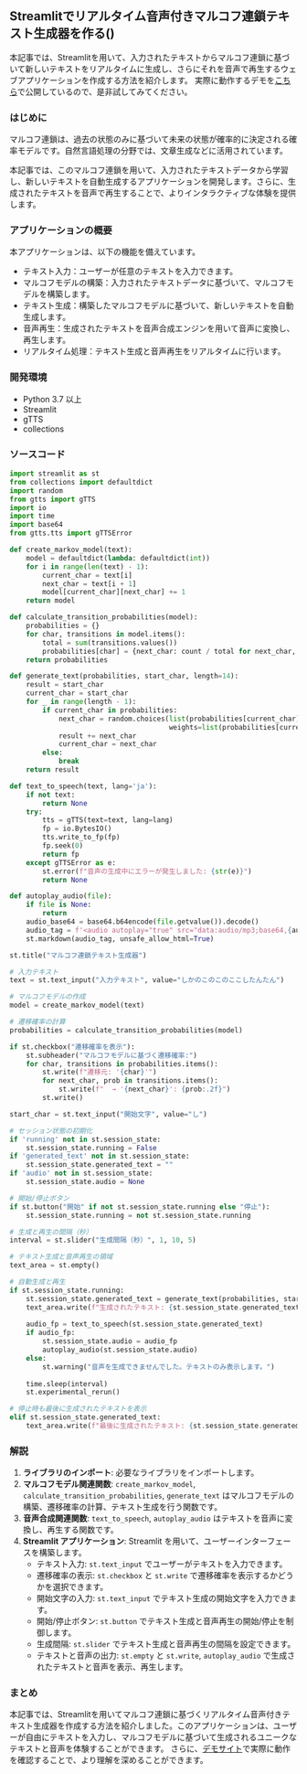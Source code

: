 ## Streamlitでリアルタイム音声付きマルコフ連鎖テキスト生成器を作る()

本記事では、Streamlitを用いて、入力されたテキストからマルコフ連鎖に基づいて新しいテキストをリアルタイムに生成し、さらにそれを音声で再生するウェブアプリケーションを作成する方法を紹介します。
実際に動作するデモを[こちら](https://shikanoko.streamlit.app)で公開しているので、是非試してみてください。

### はじめに

マルコフ連鎖は、過去の状態のみに基づいて未来の状態が確率的に決定される確率モデルです。自然言語処理の分野では、文章生成などに活用されています。

本記事では、このマルコフ連鎖を用いて、入力されたテキストデータから学習し、新しいテキストを自動生成するアプリケーションを開発します。さらに、生成されたテキストを音声で再生することで、よりインタラクティブな体験を提供します。

### アプリケーションの概要

本アプリケーションは、以下の機能を備えています。

* テキスト入力：ユーザーが任意のテキストを入力できます。
* マルコフモデルの構築：入力されたテキストデータに基づいて、マルコフモデルを構築します。
* テキスト生成：構築したマルコフモデルに基づいて、新しいテキストを自動生成します。
* 音声再生：生成されたテキストを音声合成エンジンを用いて音声に変換し、再生します。
* リアルタイム処理：テキスト生成と音声再生をリアルタイムに行います。

### 開発環境

* Python 3.7 以上
* Streamlit
* gTTS
* collections

### ソースコード

```python
import streamlit as st
from collections import defaultdict
import random
from gtts import gTTS
import io
import time
import base64
from gtts.tts import gTTSError

def create_markov_model(text):
    model = defaultdict(lambda: defaultdict(int))
    for i in range(len(text) - 1):
        current_char = text[i]
        next_char = text[i + 1]
        model[current_char][next_char] += 1
    return model

def calculate_transition_probabilities(model):
    probabilities = {}
    for char, transitions in model.items():
        total = sum(transitions.values())
        probabilities[char] = {next_char: count / total for next_char, count in transitions.items()}
    return probabilities

def generate_text(probabilities, start_char, length=14):
    result = start_char
    current_char = start_char
    for _ in range(length - 1):
        if current_char in probabilities:
            next_char = random.choices(list(probabilities[current_char].keys()),
                                       weights=list(probabilities[current_char].values()))[0]
            result += next_char
            current_char = next_char
        else:
            break
    return result

def text_to_speech(text, lang='ja'):
    if not text:
        return None
    try:
        tts = gTTS(text=text, lang=lang)
        fp = io.BytesIO()
        tts.write_to_fp(fp)
        fp.seek(0)
        return fp
    except gTTSError as e:
        st.error(f"音声の生成中にエラーが発生しました: {str(e)}")
        return None

def autoplay_audio(file):
    if file is None:
        return
    audio_base64 = base64.b64encode(file.getvalue()).decode()
    audio_tag = f'<audio autoplay="true" src="data:audio/mp3;base64,{audio_base64}">'
    st.markdown(audio_tag, unsafe_allow_html=True)

st.title("マルコフ連鎖テキスト生成器")

# 入力テキスト
text = st.text_input("入力テキスト", value="しかのこのこのここしたんたん")

# マルコフモデルの作成
model = create_markov_model(text)

# 遷移確率の計算
probabilities = calculate_transition_probabilities(model)

if st.checkbox("遷移確率を表示"):
    st.subheader("マルコフモデルに基づく遷移確率:")
    for char, transitions in probabilities.items():
        st.write(f"遷移元: '{char}'")
        for next_char, prob in transitions.items():
            st.write(f"  → '{next_char}': {prob:.2f}")
        st.write()

start_char = st.text_input("開始文字", value="し")

# セッション状態の初期化
if 'running' not in st.session_state:
    st.session_state.running = False
if 'generated_text' not in st.session_state:
    st.session_state.generated_text = ""
if 'audio' not in st.session_state:
    st.session_state.audio = None

# 開始/停止ボタン
if st.button("開始" if not st.session_state.running else "停止"):
    st.session_state.running = not st.session_state.running

# 生成と再生の間隔（秒）
interval = st.slider("生成間隔（秒）", 1, 10, 5)

# テキスト生成と音声再生の領域
text_area = st.empty()

# 自動生成と再生
if st.session_state.running:
    st.session_state.generated_text = generate_text(probabilities, start_char)
    text_area.write(f"生成されたテキスト: {st.session_state.generated_text}")
    
    audio_fp = text_to_speech(st.session_state.generated_text)
    if audio_fp:
        st.session_state.audio = audio_fp
        autoplay_audio(st.session_state.audio)
    else:
        st.warning("音声を生成できませんでした。テキストのみ表示します。")
    
    time.sleep(interval)
    st.experimental_rerun()

# 停止時も最後に生成されたテキストを表示
elif st.session_state.generated_text:
    text_area.write(f"最後に生成されたテキスト: {st.session_state.generated_text}")
```

### 解説

1. **ライブラリのインポート**: 必要なライブラリをインポートします。
2. **マルコフモデル関連関数**: `create_markov_model`, `calculate_transition_probabilities`, `generate_text` はマルコフモデルの構築、遷移確率の計算、テキスト生成を行う関数です。
3. **音声合成関連関数**: `text_to_speech`, `autoplay_audio` はテキストを音声に変換し、再生する関数です。
4. **Streamlit アプリケーション**: Streamlit を用いて、ユーザーインターフェースを構築します。
    * テキスト入力: `st.text_input` でユーザーがテキストを入力できます。
    * 遷移確率の表示: `st.checkbox` と `st.write` で遷移確率を表示するかどうかを選択できます。
    * 開始文字の入力: `st.text_input` でテキスト生成の開始文字を入力できます。
    * 開始/停止ボタン: `st.button` でテキスト生成と音声再生の開始/停止を制御します。
    * 生成間隔: `st.slider` でテキスト生成と音声再生の間隔を設定できます。
    * テキストと音声の出力: `st.empty` と `st.write`, `autoplay_audio` で生成されたテキストと音声を表示、再生します。

### まとめ

本記事では、Streamlitを用いてマルコフ連鎖に基づくリアルタイム音声付きテキスト生成器を作成する方法を紹介しました。このアプリケーションは、ユーザーが自由にテキストを入力し、マルコフモデルに基づいて生成されるユニークなテキストと音声を体験することができます。
さらに、[デモサイト](https://shikanoko.streamlit.app)で実際に動作を確認することで、より理解を深めることができます。
